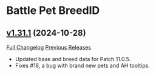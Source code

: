 # Battle Pet BreedID

## [v1.31.1](https://github.com/MMOSimca/BattlePetBreedID/tree/v1.31.1) (2024-10-28)
[Full Changelog](https://github.com/MMOSimca/BattlePetBreedID/compare/v1.31.0...v1.31.1) [Previous Releases](https://github.com/MMOSimca/BattlePetBreedID/releases)

- Updated base and breed data for Patch 11.0.5.  
- Fixes #18, a bug with brand new pets and AH tooltips.  
